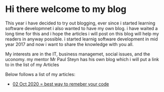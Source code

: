 # Hi there welcome to my blog

<p> This year i have decided to try out blogging, ever since i started learning software developmnet i also wanted to have my own
blog. i have waited a long time for this and i hope the articles i will post on this blog will help my readers in anyway possible.
i started learnig software development in mid year 2017 and now i want to share the knowledge with you all.</p>

<p> My interests are in the IT, business managemet, social issues, and the uconomy. my mentor Mr Paul Steyn has his own blog which
i will put a link to in the list of my Articles</p>

<p> Below follows a list of my articles: </p>

* [ 02 Oct 2020 = best way to remeber your code]()

